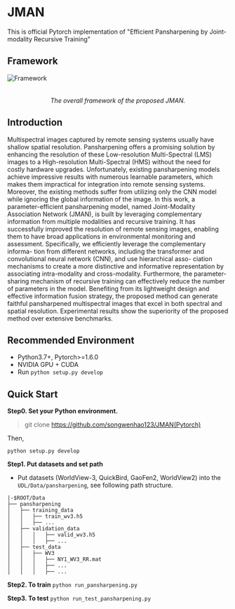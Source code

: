 # JMAN
This is official Pytorch implementation of "Efficient Pansharpening by Joint-modality Recursive
Training"

## Framework
<div>
    <img src="https://github.com/songwenhao123/JMAN/blob/main/JMAN/figure/pans.jpg" alt="Framework" style="display:inline-block;margin-right:20px;margin-bottom:20px;">
</div>
<p align="center">
    <em>The overall framework of the proposed JMAN.</em>
</p>

## Introduction
Multispectral images captured by remote sensing
systems usually have shallow spatial resolution. Pansharpening
offers a promising solution by enhancing the resolution of these
Low-resolution Multi-Spectral (LMS) images to a High-resolution
Multi-Spectral (HMS) without the need for costly hardware
upgrades. Unfortunately, existing pansharpening models achieve
impressive results with numerous learnable parameters, which
makes them impractical for integration into remote sensing
systems. Moreover, the existing methods suffer from utilizing
only the CNN model while ignoring the global information of
the image. In this work, a parameter-efficient pansharpening
model, named Joint-Modality Association Network (JMAN), is
built by leveraging complementary information from multiple
modalities and recursive training. It has successfully improved
the resolution of remote sensing images, enabling them to have
broad applications in environmental monitoring and assessment.
Specifically, we efficiently leverage the complementary informa-
tion from different networks, including the transformer and
convolutional neural network (CNN), and use hierarchical asso-
ciation mechanisms to create a more distinctive and informative
representation by associating intra-modality and cross-modality.
Furthermore, the parameter-sharing mechanism of recursive
training can effectively reduce the number of parameters in
the model. Benefiting from its lightweight design and effective
information fusion strategy, the proposed method can generate
faithful pansharpened multispectral images that excel in both
spectral and spatial resolution. Experimental results show the
superiority of the proposed method over extensive benchmarks.

## Recommended Environment
* Python3.7+, Pytorch>=1.6.0
* NVIDIA GPU + CUDA
* Run `python setup.py develop`

## Quick Start
**Step0. Set your Python environment.**

>git clone https://github.com/songwenhao123/JMAN(Pytorch)

Then, 

`python setup.py develop`

**Step1. Put datasets and set path**
* Put datasets (WorldView-3, QuickBird, GaoFen2, WorldView2) into the `UDL/Data/pansharpening`, see following path structure. 

```
|-$ROOT/Data
├── pansharpening
│   ├── training_data
│   │   ├── train_wv3.h5
│   │   ├── ...
│   ├── validation_data
│   │   │   ├── valid_wv3.h5
│   │   │   ├── ...
│   ├── test_data
│   │   ├── WV3
│   │   │   ├── NY1_WV3_RR.mat
│   │   │   ├── ...
│   │   │   ├── ...
```
**Step2. To train**
`python run_pansharpening.py`

**Step3. To test**
`python run_test_pansharpening.py`

